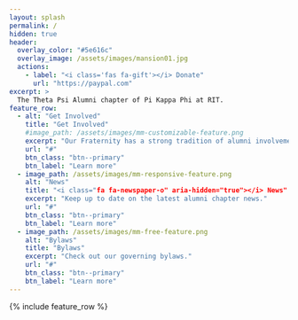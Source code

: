 ```yaml
---
layout: splash
permalink: /
hidden: true
header:
  overlay_color: "#5e616c"
  overlay_image: /assets/images/mansion01.jpg
  actions:
    - label: "<i class='fas fa-gift'></i> Donate"
      url: "https://paypal.com"
excerpt: >
  The Theta Psi Alumni chapter of Pi Kappa Phi at RIT.
feature_row:
  - alt: "Get Involved"
    title: "Get Involved"
    #image_path: /assets/images/mm-customizable-feature.png
    excerpt: "Our Fraternity has a strong tradition of alumni involvement. How can you become more involved?"
    url: "#"
    btn_class: "btn--primary"
    btn_label: "Learn more"
  - image_path: /assets/images/mm-responsive-feature.png
    alt: "News"
    title: "<i class="fa fa-newspaper-o" aria-hidden="true"></i> News"
    excerpt: "Keep up to date on the latest alumni chapter news."
    url: "#"
    btn_class: "btn--primary"
    btn_label: "Learn more"
  - image_path: /assets/images/mm-free-feature.png
    alt: "Bylaws"
    title: "Bylaws"
    excerpt: "Check out our governing bylaws."
    url: "#"
    btn_class: "btn--primary"
    btn_label: "Learn more"      
---
```


{% include feature_row %}
